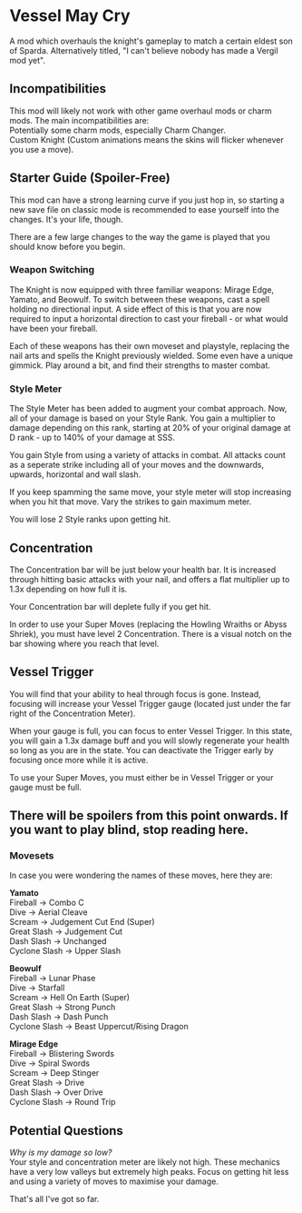 # Vessel May Cry

A mod which overhauls the knight's gameplay to match a certain eldest son of Sparda.
Alternatively titled, "I can't believe nobody has made a Vergil mod yet".

## Incompatibilities
This mod will likely not work with other game overhaul mods or charm mods. The main incompatibilities are:  
Potentially some charm mods, especially Charm Changer.  
Custom Knight (Custom animations means the skins will flicker whenever you use a move).

## Starter Guide (Spoiler-Free)
This mod can have a strong learning curve if you just hop in, so starting a new save file on classic mode is recommended to ease yourself into the changes. It's your life, though.

There are a few large changes to the way the game is played that you should know before you begin.

### Weapon Switching
The Knight is now equipped with three familiar weapons: Mirage Edge, Yamato, and Beowulf. To switch between these weapons, cast a spell holding no directional input. A side effect of this is that you are now required to input a horizontal direction to cast your fireball - or what would have been your fireball.

Each of these weapons has their own moveset and playstyle, replacing the nail arts and spells the Knight previously wielded. Some even have a unique gimmick. Play around a bit, and find their strengths to master combat.

### Style Meter
The Style Meter has been added to augment your combat approach. Now, all of your damage is based on your Style Rank. You gain a multiplier to damage depending on this rank, starting at 20% of your original damage at D rank - up to 140% of your damage at SSS.

You gain Style from using a variety of attacks in combat. All attacks count as a seperate strike including all of your moves and the downwards, upwards, horizontal and wall slash. 

If you keep spamming the same move, your style meter will stop increasing when you hit that move. Vary the strikes to gain maximum meter.

You will lose 2 Style ranks upon getting hit.

## Concentration
The Concentration bar will be just below your health bar. It is increased through hitting basic attacks with your nail, and offers a flat multiplier up to 1.3x depending on how full it is.

Your Concentration bar will deplete fully if you get hit.

In order to use your Super Moves (replacing the Howling Wraiths or Abyss Shriek), you must have level 2 Concentration. There is a visual notch on the bar showing where you reach that level.

## Vessel Trigger
You will find that your ability to heal through focus is gone. Instead, focusing will increase your Vessel Trigger gauge (located just under the far right of the Concentration Meter).

When your gauge is full, you can focus to enter Vessel Trigger. In this state, you will gain a 1.3x damage buff and you will slowly regenerate your health so long as you are in the state. You can deactivate the Trigger early by focusing once more while it is active.

To use your Super Moves, you must either be in Vessel Trigger or your gauge must be full.

## There will be spoilers from this point onwards. If you want to play blind, stop reading here.

### Movesets
In case you were wondering the names of these moves, here they are:

**Yamato**  
Fireball -> Combo C  
Dive -> Aerial Cleave  
Scream -> Judgement Cut End (Super)  
Great Slash -> Judgement Cut  
Dash Slash -> Unchanged  
Cyclone Slash -> Upper Slash  
  
**Beowulf**  
Fireball -> Lunar Phase  
Dive -> Starfall  
Scream -> Hell On Earth (Super)  
Great Slash -> Strong Punch  
Dash Slash -> Dash Punch  
Cyclone Slash -> Beast Uppercut/Rising Dragon  
  
**Mirage Edge**  
Fireball -> Blistering Swords  
Dive -> Spiral Swords  
Scream -> Deep Stinger  
Great Slash -> Drive  
Dash Slash -> Over Drive  
Cyclone Slash -> Round Trip

## Potential Questions

*Why is my damage so low?*  
Your style and concentration meter are likely not high. These mechanics have a very low valleys but extremely high peaks. Focus on getting hit less and using a variety of moves to maximise your damage.

That's all I've got so far.

